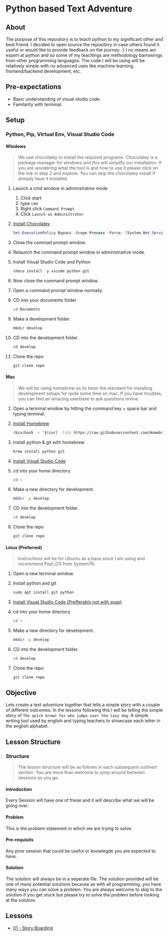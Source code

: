 # Python based Text Adventure

## About

The purpose of this repository is to teach python to my significant other and best friend. I decided to open source the repository in case others found it useful or would like to provide feedback on the journey. :) I no means am expert at python and so some of my teachings are methodology barrowings from other programming languages. The code I will be using will be relatively simple with no advanced uses like machine learning, frontend/backend development, etc.

## Pre-expectations

- Basic understanding of visual studio code.
- Familarity with terminal.

## Setup

### Python, Pip, Virtual Env, Visual Studio Code

#### Windows

> We use chocolatey to install the required programs. Chocolatey is a package manager for windows and this will simplify our installation. If you are wondering what the tool is and how to use it please click on the link in step 2 and explore. You can skip the chocolatey install if already have it installed.

1. Launch a cmd window in administrative mode

   1. Click start
   1. type `cmd`
   1. Right click `Command Prompt`
   1. Click `Launch as Administrator`

1. [Install Chocolatey](https://chocolatey.org/install)

   ```powershell
   Set-ExecutionPolicy Bypass -Scope Process -Force; [System.Net.ServicePointManager]::SecurityProtocol = [System.Net.ServicePointManager]::SecurityProtocol -bor 3072; iex ((New-Object System.Net.WebClient).DownloadString('https://chocolatey.org/install.ps1'))
   ```

1. Close the commad prompt window.
1. Relaunch the command prompt window in administraitive mode.
1. Install Visual Studio Code and Python

   ```powershell
   choco install -y vscode python git
   ```

1. Now close the command prompt window.
1. Open a command prompt window normally.
1. CD into your documents folder

   ```sh
   cd Documents
   ```

1. Make a development folder.

   ```powershell
   mkdir develop
   ```

1. CD into the development folder.

   ```powershell
   cd develop
   ```

1. Clone the repo

   ```powershell
   git clone repo
   ```

#### Mac

> We will be using homebrew as its been the standard for installing development setups for quite some time on mac. If you have troubles, you can find an amazing userbase to ask questions online.

1. Open a terminal window by hitting the command key + space bar and typing terminal.
1. [Install Homebrew](https://brew.sh)

   ```sh
   /bin/bash -c "$(curl -fsSL https://raw.githubusercontent.com/Homebrew/install/master/install.sh)"
   ```

1. Install python & git with homebrew

   ```sh
   brew install python git
   ```

1. [Install Visual Studio Code](https://code.visualstudio.com/docs/setup/mac)
1. cd into your home directory

   ```sh
   cd ~
   ```

1. Make a new directory for development.

   ```sh
   mkdir -p develop
   ```

1. CD into the development folder.

   ```sh
   cd develop
   ```

1. Clone the repo

   ```sh
   git clone repo
   ```

#### Linux (Preferred)

> Instructions will be for Ubuntu as a base since I am using and recommend Pop!\_OS from System76.

1. Open a new terminal window.
1. Install python and git

   ```sh
   sudo apt install git python
   ```

1. [Install Visual Studio Code (Prefferably not with snap)](https://code.visualstudio.com/docs/setup/linux)
1. cd into your home directory

   ```sh
   cd ~
   ```

1. Make a new directory for development.

   ```sh
   mkdir -p develop
   ```

1. CD into the development folder.

   ```sh
   cd develop
   ```

1. Clone the repo

   ```sh
   git clone repo
   ```

## Objective

Lets create a text adventure together that tells a simple story with a couple of different outcomes. In the lessons following this I will be telling the simple story of `The quick brown fox who jumps over the lazy dog`. A simple writing tool used by english and typing teachers to showcase each letter in the english alphabet.

## Lesson Structure

### Structure

> The lesson structure will be as follows in each subsequent outlined section. You are more than welcome to jump around between sessions as you go.

#### Introduction

Every Session will have one of these and it will describe what we will be going over.

#### Problem

This is the problem statement in which we are trying to solve.

#### Pre-requisits

Any prior session that could be useful or knowlegde you are expected to have.

#### Solution

The solution will always be in a seperate file. The solution provided will be one of many potential solutions because as with all programming, you have many ways you can solve a problem. You are always welcome to skip to the solution if you get stuck but please try to solve the problem before looking at the solution.

## Lessons

- [01 - Story Boarding](lessons/01-story-boarding/readme.md)
